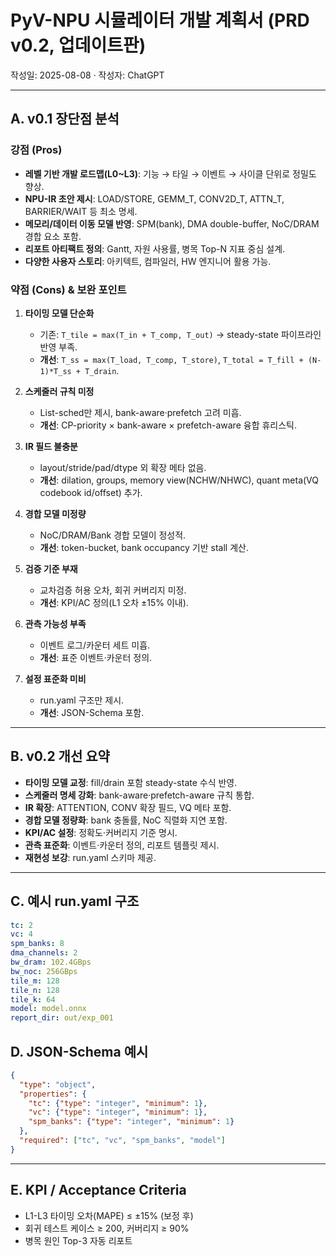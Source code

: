 # PyV-NPU 시뮬레이터 개발 계획서 (PRD v0.2, 업데이트판)
작성일: 2025-08-08 · 작성자: ChatGPT

---

## A. v0.1 장단점 분석

### 강점 (Pros)
- **레벨 기반 개발 로드맵(L0~L3)**: 기능 → 타일 → 이벤트 → 사이클 단위로 정밀도 향상.
- **NPU-IR 초안 제시**: LOAD/STORE, GEMM_T, CONV2D_T, ATTN_T, BARRIER/WAIT 등 최소 명세.
- **메모리/데이터 이동 모델 반영**: SPM(bank), DMA double-buffer, NoC/DRAM 경합 요소 포함.
- **리포트 아티팩트 정의**: Gantt, 자원 사용률, 병목 Top-N 지표 중심 설계.
- **다양한 사용자 스토리**: 아키텍트, 컴파일러, HW 엔지니어 활용 가능.

### 약점 (Cons) & 보완 포인트
1. **타이밍 모델 단순화**
   - 기존: `T_tile = max(T_in + T_comp, T_out)` → steady-state 파이프라인 반영 부족.
   - **개선**: `T_ss = max(T_load, T_comp, T_store)`, `T_total = T_fill + (N-1)*T_ss + T_drain`.

2. **스케줄러 규칙 미정**
   - List-sched만 제시, bank-aware·prefetch 고려 미흡.
   - **개선**: CP-priority × bank-aware × prefetch-aware 융합 휴리스틱.

3. **IR 필드 불충분**
   - layout/stride/pad/dtype 외 확장 메타 없음.
   - **개선**: dilation, groups, memory view(NCHW/NHWC), quant meta(VQ codebook id/offset) 추가.

4. **경합 모델 미정량**
   - NoC/DRAM/Bank 경합 모델이 정성적.
   - **개선**: token-bucket, bank occupancy 기반 stall 계산.

5. **검증 기준 부재**
   - 교차검증 허용 오차, 회귀 커버리지 미정.
   - **개선**: KPI/AC 정의(L1 오차 ±15% 이내).

6. **관측 가능성 부족**
   - 이벤트 로그/카운터 세트 미흡.
   - **개선**: 표준 이벤트·카운터 정의.

7. **설정 표준화 미비**
   - run.yaml 구조만 제시.
   - **개선**: JSON-Schema 포함.

---

## B. v0.2 개선 요약
- **타이밍 모델 교정**: fill/drain 포함 steady-state 수식 반영.
- **스케줄러 명세 강화**: bank-aware·prefetch-aware 규칙 통합.
- **IR 확장**: ATTENTION, CONV 확장 필드, VQ 메타 포함.
- **경합 모델 정량화**: bank 충돌률, NoC 직렬화 지연 포함.
- **KPI/AC 설정**: 정확도·커버리지 기준 명시.
- **관측 표준화**: 이벤트·카운터 정의, 리포트 템플릿 제시.
- **재현성 보강**: run.yaml 스키마 제공.

---

## C. 예시 run.yaml 구조
```yaml
tc: 2
vc: 4
spm_banks: 8
dma_channels: 2
bw_dram: 102.4GBps
bw_noc: 256GBps
tile_m: 128
tile_n: 128
tile_k: 64
model: model.onnx
report_dir: out/exp_001
```

## D. JSON-Schema 예시
```json
{
  "type": "object",
  "properties": {
    "tc": {"type": "integer", "minimum": 1},
    "vc": {"type": "integer", "minimum": 1},
    "spm_banks": {"type": "integer", "minimum": 1}
  },
  "required": ["tc", "vc", "spm_banks", "model"]
}
```

---

## E. KPI / Acceptance Criteria
- L1-L3 타이밍 오차(MAPE) ≤ ±15% (보정 후)
- 회귀 테스트 케이스 ≥ 200, 커버리지 ≥ 90%
- 병목 원인 Top-3 자동 리포트
